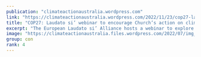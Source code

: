 ```yaml
---
publication: "climateactionaustralia.wordpress.com"
link: "https://climateactionaustralia.wordpress.com/2022/11/23/cop27-laudato-si-webinar-to-encourage-churchs-action-on-climate-crisis-tellthetruth-demand-climateaction-sdg13-auspol-degrowth-less-is-more/"
title: "COP27: Laudato si’ webinar to encourage Church’s action on climate crisis #TellTheTruth demand #ClimateAction #SDG13 #auspol #Degrowth Less is More"
excerpt: "The European Laudato si’ Alliance hosts a webinar to explore solutions to maximize the impact of Catholics in the environmental crisis, as the COP27 climate conference ended in Egypt. By Edoa…"
image: "https://climateactionaustralia.files.wordpress.com/2022/07/img_1340-1.png"
group: con
rank: 4
---
```

